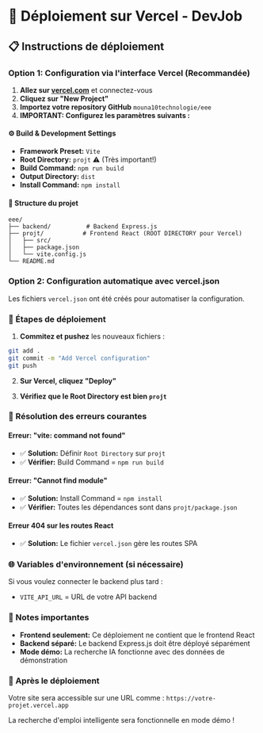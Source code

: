 # 🚀 Déploiement sur Vercel - DevJob

## 📋 Instructions de déploiement

### Option 1: Configuration via l'interface Vercel (Recommandée)

1. **Allez sur [vercel.com](https://vercel.com)** et connectez-vous
2. **Cliquez sur "New Project"**
3. **Importez votre repository GitHub** `mouna10technologie/eee`
4. **IMPORTANT: Configurez les paramètres suivants :**

#### ⚙️ Build & Development Settings
- **Framework Preset:** `Vite`
- **Root Directory:** `projt` ⚠️ (Très important!)
- **Build Command:** `npm run build`
- **Output Directory:** `dist`
- **Install Command:** `npm install`

#### 📁 Structure du projet
```
eee/
├── backend/          # Backend Express.js
├── projt/           # Frontend React (ROOT DIRECTORY pour Vercel)
│   ├── src/
│   ├── package.json
│   └── vite.config.js
└── README.md
```

### Option 2: Configuration automatique avec vercel.json

Les fichiers `vercel.json` ont été créés pour automatiser la configuration.

### 🔧 Étapes de déploiement

1. **Commitez et pushez** les nouveaux fichiers :
```bash
git add .
git commit -m "Add Vercel configuration"
git push
```

2. **Sur Vercel, cliquez "Deploy"**

3. **Vérifiez que le Root Directory est bien `projt`**

### 🐛 Résolution des erreurs courantes

#### Erreur: "vite: command not found"
- ✅ **Solution:** Définir `Root Directory` sur `projt`
- ✅ **Vérifier:** Build Command = `npm run build`

#### Erreur: "Cannot find module"
- ✅ **Solution:** Install Command = `npm install`
- ✅ **Vérifier:** Toutes les dépendances sont dans `projt/package.json`

#### Erreur 404 sur les routes React
- ✅ **Solution:** Le fichier `vercel.json` gère les routes SPA

### 🌐 Variables d'environnement (si nécessaire)

Si vous voulez connecter le backend plus tard :
- `VITE_API_URL` = URL de votre API backend

### 📝 Notes importantes

- **Frontend seulement:** Ce déploiement ne contient que le frontend React
- **Backend séparé:** Le backend Express.js doit être déployé séparément
- **Mode démo:** La recherche IA fonctionne avec des données de démonstration

### 🎉 Après le déploiement

Votre site sera accessible sur une URL comme :
`https://votre-projet.vercel.app`

La recherche d'emploi intelligente sera fonctionnelle en mode démo !
